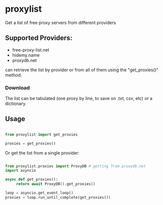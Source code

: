 # proxylist

Get a list of free proxy servers from different providers

## Supported Providers:

 * free-proxy-list.net
 * hidemy.name
 * proxydb.net

can retrieve the list by provider or from all of them using the "get_proxies()" method.

### Download

The list can be tabulated (one proxy by line, to save on .txt, csv, etc) or a dictionary.

## Usage

```python

from proxylist import get_proxies

proxies = get_proxies()

```

Or get the list from a single provider:

```python

from proxylist.proxies import ProxyDB # getting from proxydb.net
import asyncio

async def get_proxies():
     return await ProxyDB().get_proxies()

loop = asyncio.get_event_loop()
proxies = loop.run_until_complete(get_proxies())
```
